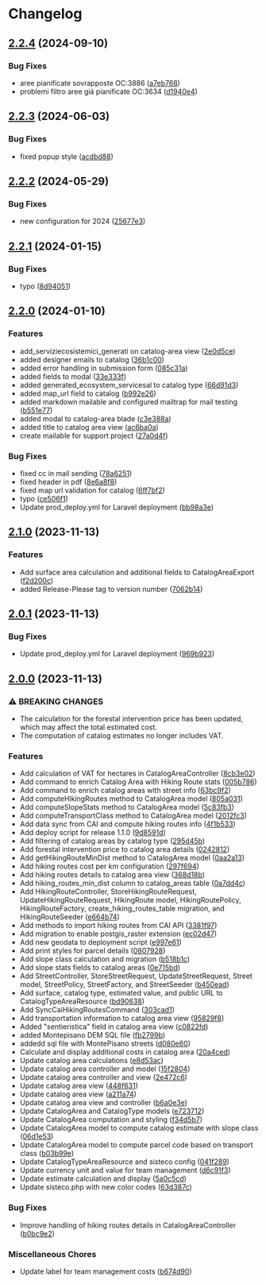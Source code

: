# Changelog

## [2.2.4](https://github.com/webmappsrl/sisteco2/compare/v2.2.3...v2.2.4) (2024-09-10)


### Bug Fixes

* aree pianificate sovrapposte OC:3886 ([a7eb768](https://github.com/webmappsrl/sisteco2/commit/a7eb7688efa5b3224d9b726562a58fdd895de3d6))
* problemi filtro aree giá pianificate OC:3634 ([d1940e4](https://github.com/webmappsrl/sisteco2/commit/d1940e4e2899296f58c09a905a83b98f425a03ac))

## [2.2.3](https://github.com/webmappsrl/sisteco2/compare/v2.2.2...v2.2.3) (2024-06-03)


### Bug Fixes

* fixed popup style ([acdbd88](https://github.com/webmappsrl/sisteco2/commit/acdbd88d8ece33148611381251a771fb6fb83a55))

## [2.2.2](https://github.com/webmappsrl/sisteco2/compare/v2.2.1...v2.2.2) (2024-05-29)


### Bug Fixes

* new configuration for 2024 ([25677e3](https://github.com/webmappsrl/sisteco2/commit/25677e39dc4eae6e16b22d0b771b0bf3be805a9d))

## [2.2.1](https://github.com/webmappsrl/sisteco2/compare/v2.2.0...v2.2.1) (2024-01-15)


### Bug Fixes

* typo ([8d94051](https://github.com/webmappsrl/sisteco2/commit/8d94051d4481452f820eb1511d68de53d1555ccb))

## [2.2.0](https://github.com/webmappsrl/sisteco2/compare/v2.1.0...v2.2.0) (2024-01-10)


### Features

* add_serviziecosistemici_generati on catalog-area view ([2e0d5ce](https://github.com/webmappsrl/sisteco2/commit/2e0d5ce8502abd479ebc954d8b80d47e653b4c90))
* added designer emails to catalog ([36b1c00](https://github.com/webmappsrl/sisteco2/commit/36b1c005c2266de56bbf8365f81e68176b34b1b6))
* added error handling in submission form ([085c31a](https://github.com/webmappsrl/sisteco2/commit/085c31ad6ede4af535a2ba5624bc1be54e3462fc))
* added fields to modal ([33e333f](https://github.com/webmappsrl/sisteco2/commit/33e333f1185c6a6b09e7338b9dce3a6fa3d93b7f))
* added generated_ecosystem_servicesal to catalog type ([66d91d3](https://github.com/webmappsrl/sisteco2/commit/66d91d334da1e5b607171480fc9dffcec5c5bf89))
* added map_url field to catalog ([b992e26](https://github.com/webmappsrl/sisteco2/commit/b992e26e20079522cd7f32f0a6b03169398f2e06))
* added markdown mailable and configured mailtrap for mail testing ([b551e77](https://github.com/webmappsrl/sisteco2/commit/b551e77c4623531a63fb68d928781491b13d8562))
* added modal to catalog-area blade ([c3e388a](https://github.com/webmappsrl/sisteco2/commit/c3e388a671ea32b2735ada599be022b170541bca))
* added title to catalog area view ([ac6ba0a](https://github.com/webmappsrl/sisteco2/commit/ac6ba0ab853e45d39f2f28dafa048fce01fcf9ef))
* create mailable for support project ([27a0d4f](https://github.com/webmappsrl/sisteco2/commit/27a0d4f3d755f019f05a83e5dde29782b10fe7f0))


### Bug Fixes

* fixed cc in mail sending ([78a6251](https://github.com/webmappsrl/sisteco2/commit/78a6251a687cede7c830ed4779578a7087cf66e6))
* fixed header in pdf ([8e6a8f8](https://github.com/webmappsrl/sisteco2/commit/8e6a8f88b32b4eff15c8bf9adff7e584e3ebe992))
* fixed map url validation for catalog ([6ff7bf2](https://github.com/webmappsrl/sisteco2/commit/6ff7bf2f9a67c96246712a4fb2b4127381754d80))
* typo ([ce506f1](https://github.com/webmappsrl/sisteco2/commit/ce506f12e0c384936be7dbfe4b7badacc7cd4ec6))
* Update prod_deploy.yml for Laravel deployment ([bb98a3e](https://github.com/webmappsrl/sisteco2/commit/bb98a3ebae5dcbcb030e6cdd436549253948fcc4))

## [2.1.0](https://github.com/webmappsrl/sisteco2/compare/v2.0.1...v2.1.0) (2023-11-13)


### Features

* Add surface area calculation and additional fields to CatalogAreaExport ([f2d200c](https://github.com/webmappsrl/sisteco2/commit/f2d200c9c6af1d8225c4a3c1323cf3735a32a70b))
* added Release-Please tag to version number ([7062b14](https://github.com/webmappsrl/sisteco2/commit/7062b1410f79caae494e97c1286fac52cc0fb504))

## [2.0.1](https://github.com/webmappsrl/sisteco2/compare/v2.0.0...v2.0.1) (2023-11-13)


### Bug Fixes

* Update prod_deploy.yml for Laravel deployment ([969b923](https://github.com/webmappsrl/sisteco2/commit/969b923bba4cd1987768f598538dfdc8f786c875))

## [2.0.0](https://github.com/webmappsrl/sisteco2/compare/v1.2.0...v2.0.0) (2023-11-13)


### ⚠ BREAKING CHANGES

* The calculation for the forestal intervention price has been updated, which may affect the total estimated cost.
* The computation of catalog estimates no longer includes VAT.

### Features

* Add calculation of VAT for hectares in CatalogAreaController ([8cb3e02](https://github.com/webmappsrl/sisteco2/commit/8cb3e028811ccdc952c7a1e83ebf599539b058a1))
* Add command to enrich Catalog Area with Hiking Route stats ([005b786](https://github.com/webmappsrl/sisteco2/commit/005b78655df515ddfbf3d5be089e6df6ee522fba))
* Add command to enrich catalog areas with street info ([63bc9f2](https://github.com/webmappsrl/sisteco2/commit/63bc9f298bada67a302e91cd9335b33086f37cff))
* Add computeHikingRoutes method to CatalogArea model ([805a031](https://github.com/webmappsrl/sisteco2/commit/805a03114ff4a8311bcd0e0c4eae4d575395dbf8))
* Add computeSlopeStats method to CatalogArea model ([5c83fb3](https://github.com/webmappsrl/sisteco2/commit/5c83fb34b4120bb696148a455c84ae4eda230dcf))
* Add computeTransportClass method to CatalogArea model ([2012fc3](https://github.com/webmappsrl/sisteco2/commit/2012fc35d4f1e74b683337f6b1e7777d514895b4))
* Add data sync from CAI and compute hiking routes info ([4f1b533](https://github.com/webmappsrl/sisteco2/commit/4f1b5337ccbd2d6135052495e55eeb8d3d856118))
* Add deploy script for release 1.1.0 ([9d8591d](https://github.com/webmappsrl/sisteco2/commit/9d8591df3d213c6d78aad09cb0fdcda9fa972e5b))
* Add filtering of catalog areas by catalog type ([295d45b](https://github.com/webmappsrl/sisteco2/commit/295d45bc67a73421eb4f04058286c10beab2571a))
* Add forestal intervention price to catalog area details ([0242812](https://github.com/webmappsrl/sisteco2/commit/0242812631db2c70f3fcdf104f9f0a2ca9658cd9))
* Add getHikingRouteMinDist method to CatalogArea model ([0aa2a13](https://github.com/webmappsrl/sisteco2/commit/0aa2a131a3ae2a03c987c5fb8ac1ab0fef72ef40))
* Add hiking routes cost per km configuration ([297f694](https://github.com/webmappsrl/sisteco2/commit/297f6942e833d6ee0d4a24680e8b3b15e82a830b))
* Add hiking routes details to catalog area view ([368d18b](https://github.com/webmappsrl/sisteco2/commit/368d18b1d9b14535a035079141688aa0762f9fe4))
* Add hiking_routes_min_dist column to catalog_areas table ([0a7dd4c](https://github.com/webmappsrl/sisteco2/commit/0a7dd4c78413060fa3a07c9c2b98556ac853b4f6))
* Add HikingRouteController, StoreHikingRouteRequest, UpdateHikingRouteRequest, HikingRoute model, HikingRoutePolicy, HikingRouteFactory, create_hiking_routes_table migration, and HikingRouteSeeder ([e664b74](https://github.com/webmappsrl/sisteco2/commit/e664b74f11628fb9f70fd358577d4f386a505dac))
* Add methods to import hiking routes from CAI API ([3381f97](https://github.com/webmappsrl/sisteco2/commit/3381f974c2e5f70dd57c545fa6bdd9caaf485533))
* Add migration to enable postgis_raster extension ([ec02d47](https://github.com/webmappsrl/sisteco2/commit/ec02d47477ba6f95c6d5cef29b9a7d483b8161ec))
* Add new geodata to deployment script ([e997e61](https://github.com/webmappsrl/sisteco2/commit/e997e61917653fdb422421efe825eff2a798147a))
* Add print styles for parcel details ([0807928](https://github.com/webmappsrl/sisteco2/commit/0807928da9cbe4aa070d7bb4fa831019b21f3c5f))
* Add slope class calculation and migration ([b518b1c](https://github.com/webmappsrl/sisteco2/commit/b518b1c2c8556a9455a39586379da87ebcf60cc5))
* Add slope stats fields to catalog areas ([0e715bd](https://github.com/webmappsrl/sisteco2/commit/0e715bd7247b609c8b725c6aa5636077e655e194))
* Add StreetController, StoreStreetRequest, UpdateStreetRequest, Street model, StreetPolicy, StreetFactory, and StreetSeeder ([b450ead](https://github.com/webmappsrl/sisteco2/commit/b450ead002811274eea42a3cac7875dcb45c8325))
* Add surface, catalog type, estimated value, and public URL to CatalogTypeAreaResource ([bd90638](https://github.com/webmappsrl/sisteco2/commit/bd906383a98ef7ed76b1028938727c0354868bce))
* Add SyncCaiHikingRoutesCommand ([303cad1](https://github.com/webmappsrl/sisteco2/commit/303cad1b5e91df3f1be31a4d9b923b6a1cd0fb3b))
* Add transportation information to catalog area view ([95829f8](https://github.com/webmappsrl/sisteco2/commit/95829f8f2c127d0ea256045e3661ca4dc122115d))
* Added "sentieristica" field in catalog area view ([c0822fd](https://github.com/webmappsrl/sisteco2/commit/c0822fd255ff8186f22dd9b91d0821a51d9f41d7))
* added Montepisano DEM SQL file ([fb2799b](https://github.com/webmappsrl/sisteco2/commit/fb2799b805e9444fa299b15ad5cbb0a1c10ab04e))
* addedd sql file with MontePisano streets ([d080e60](https://github.com/webmappsrl/sisteco2/commit/d080e609ccd85a34afaa81b94a6acc18d205ccce))
* Calculate and display additional costs in catalog area ([20a4ced](https://github.com/webmappsrl/sisteco2/commit/20a4ced522fd1cc05b74f8b4117f3ae706c8b9cf))
* Update catalog area calculations ([e8d53ac](https://github.com/webmappsrl/sisteco2/commit/e8d53ac38e00e1df4a423caa7810f61e17c0bf49))
* Update catalog area controller and model ([15f2804](https://github.com/webmappsrl/sisteco2/commit/15f28041378c63c643655e109a90c4bd6918000a))
* Update catalog area controller and view ([2e472c6](https://github.com/webmappsrl/sisteco2/commit/2e472c681fdcce31420f3f3af2ca68f4e9ecb895))
* Update catalog area view ([448f631](https://github.com/webmappsrl/sisteco2/commit/448f631916e75dc2c50b894dcf28278d96cab0cb))
* Update catalog area view ([a211a74](https://github.com/webmappsrl/sisteco2/commit/a211a74b57ac41171a1983f9419a1a46060a2925))
* Update catalog area view and controller ([b6a0e3e](https://github.com/webmappsrl/sisteco2/commit/b6a0e3e72fefac866c6a5e6a855cf02cb88bc31d))
* Update CatalogArea and CatalogType models ([e723712](https://github.com/webmappsrl/sisteco2/commit/e723712928fe19e2e3aeb39d8825a1ada9960b1c))
* Update CatalogArea computation and styling ([f34d5b7](https://github.com/webmappsrl/sisteco2/commit/f34d5b79cdc64792806773c6c612e8b836b3ca19))
* Update CatalogArea model to compute catalog estimate with slope class ([06d1e53](https://github.com/webmappsrl/sisteco2/commit/06d1e53d16ebca9247333a5dfde7e60a31743091))
* Update CatalogArea model to compute parcel code based on transport class ([b03b99e](https://github.com/webmappsrl/sisteco2/commit/b03b99e0bfb0bd8f140a53afebeadbd194ca6a7f))
* Update CatalogTypeAreaResource and sisteco config ([041f289](https://github.com/webmappsrl/sisteco2/commit/041f2897ca1cf417b8c84683453842edd0a18230))
* Update currency unit and value for team management ([d6c91f3](https://github.com/webmappsrl/sisteco2/commit/d6c91f32d6d5997ef20803f8c4e8405a6645b0e7))
* Update estimate calculation and display ([5a0c5cd](https://github.com/webmappsrl/sisteco2/commit/5a0c5cd5c0288aa08428c54881e7979ced12e560))
* Update sisteco.php with new color codes ([63d387c](https://github.com/webmappsrl/sisteco2/commit/63d387c3283c403bbd00fd532d5bea6de22bcb25))


### Bug Fixes

* Improve handling of hiking routes details in CatalogAreaController ([b0bc9e2](https://github.com/webmappsrl/sisteco2/commit/b0bc9e2a160b8fa547c9abd6d45e6d31536e7db2))


### Miscellaneous Chores

* Update label for team management costs ([b674d90](https://github.com/webmappsrl/sisteco2/commit/b674d908573db6475f53f00f09485695aaaca25d))
